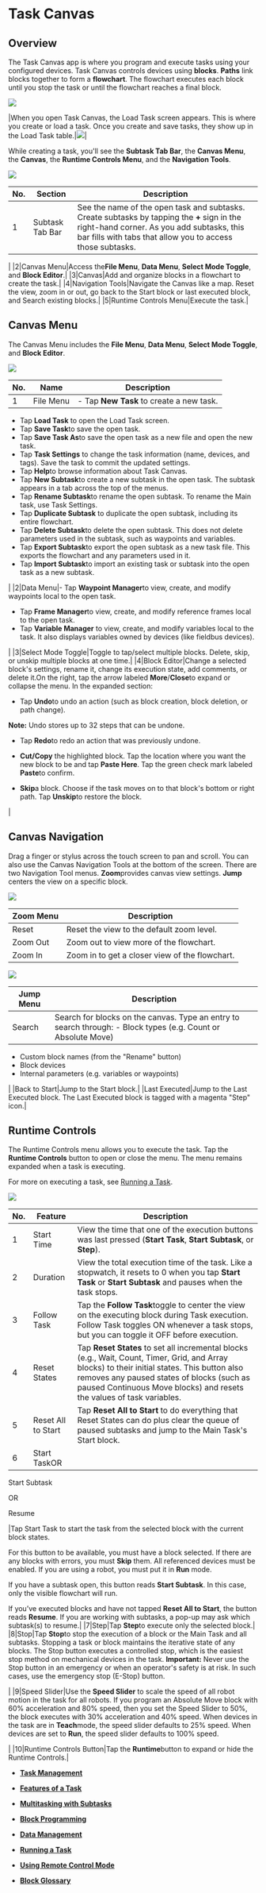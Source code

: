 # Task Canvas

## Overview

The Task Canvas app is where you program and execute tasks using your configured devices. Task Canvas controls devices using **blocks**. **Paths** link blocks together to form a **flowchart**. The flowchart executes each block until you stop the task or until the flowchart reaches a final block.

![](../Images/TaskCanvas/TaskCanvas-Icon.png)

|When you open Task Canvas, the Load Task screen appears. This is where you create or load a task. Once you create and save tasks, they show up in the Load Task table.|![](../Images/TaskCanvas/TaskCanvas-Icon.png)|

While creating a task, you'll see the **Subtask Tab Bar**, the **Canvas Menu**, the **Canvas**, the **Runtime Controls Menu**, and the **Navigation Tools**.

![](../Images/TaskCanvas/TaskCanvas-Icon.png)

|No.|Section|Description|
|---|-------|-----------|
|1|Subtask Tab Bar|See the name of the open task and subtasks. Create subtasks by tapping the **+** sign in the right-hand corner. As you add subtasks, this bar fills with tabs that allow you to access those subtasks.

|
|2|Canvas Menu|Access the**File Menu**, **Data Menu**, **Select Mode Toggle**, and **Block Editor**.|
|3|Canvas|Add and organize blocks in a flowchart to create the task.|
|4|Navigation Tools|Navigate the Canvas like a map. Reset the view, zoom in or out, go back to the Start block or last executed block, and Search existing blocks.|
|5|Runtime Controls Menu|Execute the task.|

## Canvas Menu

The Canvas Menu includes the **File Menu**, **Data Menu**, **Select Mode Toggle**, and **Block Editor**.

![](../Images/TaskCanvas/TaskCanvas-Icon.png)

|No.|Name|Description|
|---|----|-----------|
|1|File Menu|-   Tap **New Task** to create a new task.
-   Tap **Load Task** to open the Load Task screen.
-   Tap **Save Task**to save the open task.
-   Tap **Save Task As**to save the open task as a new file and open the new task.
-   Tap **Task Settings** to change the task information \(name, devices, and tags\). Save the task to commit the updated settings.
-   Tap **Help**to browse information about Task Canvas.
-   Tap **New Subtask**to create a new subtask in the open task. The subtask appears in a tab across the top of the menus.
-   Tap **Rename Subtask**to rename the open subtask. To rename the Main task, use Task Settings.
-   Tap **Duplicate Subtask** to duplicate the open subtask, including its entire flowchart.
-   Tap **Delete Subtask**to delete the open subtask. This does not delete parameters used in the subtask, such as waypoints and variables.
-   Tap **Export Subtask**to export the open subtask as a new task file. This exports the flowchart and any parameters used in it.
-   Tap **Import Subtask**to import an existing task or subtask into the open task as a new subtask.

|
|2|Data Menu|-   Tap **Waypoint Manager**to view, create, and modify waypoints local to the open task.
-   Tap **Frame Manager**to view, create, and modify reference frames local to the open task.
-   Tap **Variable Manager** to view, create, and modify variables local to the task. It also displays variables owned by devices \(like fieldbus devices\).

|
|3|Select Mode Toggle|Toggle to tap/select multiple blocks. Delete, skip, or unskip multiple blocks at one time.|
|4|Block Editor|Change a selected block's settings, rename it, change its execution state, add comments, or delete it.On the right, tap the arrow labeled **More**/**Close**to expand or collapse the menu. In the expanded section:

-   Tap **Undo**to undo an action \(such as block creation, block deletion, or path change\).


**Note:** Undo stores up to 32 steps that can be undone.

-   Tap **Redo**to redo an action that was previously undone.

-   **Cut/Copy** the highlighted block. Tap the location where you want the new block to be and tap **Paste Here**. Tap the green check mark labeled **Paste**to confirm.

-   **Skip**a block. Choose if the task moves on to that block's bottom or right path. Tap **Unskip**to restore the block.


|

## Canvas Navigation

Drag a finger or stylus across the touch screen to pan and scroll. You can also use the Canvas Navigation Tools at the bottom of the screen. There are two Navigation Tool menus. **Zoom**provides canvas view settings. **Jump** centers the view on a specific block.

![](../Images/TaskCanvas/TaskCanvas-Icon.png)

|Zoom Menu|Description|
|---------|-----------|
|Reset|Reset the view to the default zoom level.|
|Zoom Out|Zoom out to view more of the flowchart.|
|Zoom In|Zoom in to get a closer view of the flowchart.|

![](../Images/TaskCanvas/TaskCanvas-Icon.png)

|Jump Menu|Description|
|---------|-----------|
|Search|Search for blocks on the canvas. Type an entry to search through: -   Block types \(e.g. Count or Absolute Move\)
-   Custom block names \(from the "Rename" button\)
-   Block devices
-   Internal parameters \(e.g. variables or waypoints\)

|
|Back to Start|Jump to the Start block.|
|Last Executed|Jump to the Last Executed block. The Last Executed block is tagged with a magenta "Step" icon.|

## Runtime Controls

The Runtime Controls menu allows you to execute the task. Tap the **Runtime Controls** button to open or close the menu. The menu remains expanded when a task is executing.

For more on executing a task, see [Running a Task](RunningATask.md).

![](../Images/TaskCanvas/TaskCanvas-Icon.png)

|No.|Feature|Description|
|---|-------|-----------|
|1|Start Time|View the time that one of the execution buttons was last pressed \(**Start Task**, **Start Subtask**, or **Step**\).|
|2|Duration|View the total execution time of the task. Like a stopwatch, it resets to 0 when you tap **Start Task** or **Start Subtask** and pauses when the task stops.|
|3|Follow Task|Tap the **Follow Task**toggle to center the view on the executing block during Task execution. Follow Task toggles ON whenever a task stops, but you can toggle it OFF before execution.|
|4|Reset States|Tap **Reset States** to set all incremental blocks \(e.g., Wait, Count, Timer, Grid, and Array blocks\) to their initial states. This button also removes any paused states of blocks \(such as paused Continuous Move blocks\) and resets the values of task variables.|
|5|Reset All to Start|Tap **Reset All to Start** to do everything that Reset States can do plus clear the queue of paused subtasks and jump to the Main Task's Start block.|
|6|Start TaskOR

Start Subtask

OR

Resume

|Tap Start Task to start the task from the selected block with the current block states.

For this button to be available, you must have a block selected. If there are any blocks with errors, you must **Skip** them. All referenced devices must be enabled. If you are using a robot, you must put it in **Run** mode.

If you have a subtask open, this button reads **Start Subtask**. In this case, only the visible flowchart will run.

If you’ve executed blocks and have not tapped **Reset All to Start**, the button reads **Resume**. If you are working with subtasks, a pop-up may ask which subtask\(s\) to resume.|
|7|Step|Tap **Step**to execute only the selected block.|
|8|Stop|Tap **Stop**to stop the execution of a block or the Main Task and all subtasks. Stopping a task or block maintains the iterative state of any blocks. The Stop button executes a controlled stop, which is the easiest stop method on mechanical devices in the task. **Important:** Never use the Stop button in an emergency or when an operator's safety is at risk. In such cases, use the emergency stop \(E-Stop\) button.

|
|9|Speed Slider|Use the **Speed Slider** to scale the speed of all robot motion in the task for all robots. If you program an Absolute Move block with 60% acceleration and 80% speed, then you set the Speed Slider to 50%, the block executes with 30% acceleration and 40% speed. When devices in the task are in **Teach**mode, the speed slider defaults to 25% speed. When devices are set to **Run**, the speed slider defaults to 100% speed.

|
|10|Runtime Controls Button|Tap the **Runtime**button to expand or hide the Runtime Controls.|

-   **[Task Management](../TaskCanvas/TaskManagement.md)**  

-   **[Features of a Task](../TaskCanvas/FeaturesOfATask.md)**  

-   **[Multitasking with Subtasks](../TaskCanvas/MultitaskingWithSubtasks.md)**  

-   **[Block Programming](../TaskCanvas/BlockProgramming.md)**  

-   **[Data Management](../TaskCanvas/DataManagement.md)**  

-   **[Running a Task](../TaskCanvas/RunningATask.md)**  

-   **[Using Remote Control Mode](../TaskCanvas/UsingRemoteControlMode.md)**  

-   **[Block Glossary](../TaskCanvasBlockGlossary/BlockGlossaryOverview.md)**  


